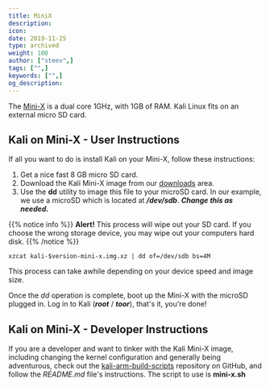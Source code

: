 ```yaml
---
title: MiniX
description:
icon:
date: 2019-11-25
type: archived
weight: 100
author: ["steev",]
tags: ["",]
keywords: ["",]
og_description:
---
```


The [Mini-X](http://www.minix.us/) is a dual core 1GHz, with 1GB of RAM. Kali Linux fits on an external micro SD card.

## Kali on Mini-X - User Instructions

If all you want to do is install Kali on your Mini-X, follow these instructions:

1. Get a nice fast 8 GB micro SD card.
2. Download the Kali Mini-X image from our [downloads](https://www.offensive-security.com/kali-linux-arm-images/) area.
3. Use the **dd** utility to image this file to your microSD card. In our example, we use a microSD which is located at **_/dev/sdb_**. **_Change this as needed._**

{{% notice info %}}
**Alert!** This process will wipe out your SD card. If you choose the wrong storage device, you may wipe out your computers hard disk.
{{% /notice %}}

```
xzcat kali-$version-mini-x.img.xz | dd of=/dev/sdb bs=4M
```

This process can take awhile depending on your device speed and image size.

Once the _dd_ operation is complete, boot up the Mini-X with the microSD plugged in. Log in to Kali (**_root_** / **_toor_**), that's it, you're done!

## Kali on Mini-X - Developer Instructions

If you are a developer and want to tinker with the Kali Mini-X image, including changing the kernel configuration and generally being adventurous, check out the [kali-arm-build-scripts](https://gitlab.com/kalilinux/build-scripts/kali-arm) repository on GitHub, and follow the _README.md_ file's instructions. The script to use is **mini-x.sh**
